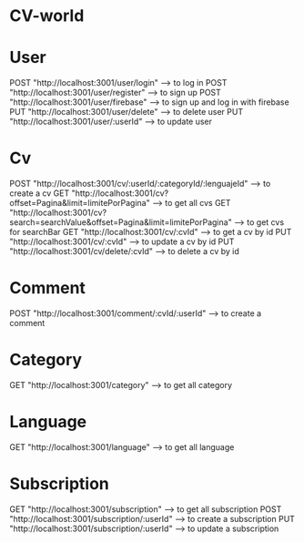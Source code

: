 # CV-world

# User
POST "http://localhost:3001/user/login" --> to log in
POST "http://localhost:3001/user/register" --> to sign up
POST "http://localhost:3001/user/firebase" --> to sign up and log in with firebase
PUT "http://localhost:3001/user/delete" --> to delete user
PUT "http://localhost:3001/user/:userId" --> to update user

# Cv
POST "http://localhost:3001/cv/:userId/:categoryId/:lenguajeId" --> to create a cv
GET "http://localhost:3001/cv?offset=Pagina&limit=limitePorPagina" --> to get all cvs
GET "http://localhost:3001/cv?search=searchValue&offset=Pagina&limit=limitePorPagina" --> to get cvs for searchBar
GET "http://localhost:3001/cv/:cvId" --> to get a cv by id
PUT "http://localhost:3001/cv/:cvId" --> to update a cv by id
PUT "http://localhost:3001/cv/delete/:cvId" --> to delete a cv by id

# Comment
POST "http://localhost:3001/comment/:cvId/:userId" --> to create a comment

# Category
GET "http://localhost:3001/category" --> to get all category

# Language
GET "http://localhost:3001/language" --> to get all language

# Subscription
GET "http://localhost:3001/subscription" --> to get all subscription
POST "http://localhost:3001/subscription/:userId" --> to create a subscription
PUT "http://localhost:3001/subscription/:userId" --> to update a subscription






